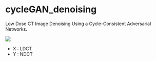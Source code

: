 # cycleGAN_denoising
Low Dose CT Image Denoising Using a Cycle-Consistent Adversarial Networks.

<img src="https://github.com/SSinyu/cycleGAN_denoising/blob/master/img/model.PNG"> 

- X : LDCT
- Y : NDCT
